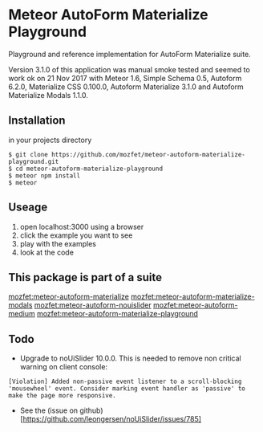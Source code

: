 # Meteor AutoForm Materialize Playground
Playground and reference implementation for AutoForm Materialize suite.

Version 3.1.0 of this application was manual smoke tested and seemed to work ok
on 21 Nov 2017 with Meteor 1.6, Simple Schema 0.5, Autoform 6.2.0, Materialize
CSS 0.100.0, Autoform Materialize 3.1.0 and Autoform Materialize Modals 1.1.0.

## Installation ##
in your projects directory
```
$ git clone https://github.com/mozfet/meteor-autoform-materialize-playground.git
$ cd meteor-autoform-materialize-playground
$ meteor npm install
$ meteor
```

## Useage ##
1. open localhost:3000 using a browser
2. click the example you want to see
3. play with the examples
4. look at the code

## This package is part of a suite ##
[mozfet:meteor-autoform-materialize](https://github.com/mozfet/meteor-autoform-materialize)
[mozfet:meteor-autoform-materialize-modals](https://github.com/mozfet/meteor-autoform-materialize-modals)
[mozfet:meteor-autoform-nouislider](https://github.com/mozfet/meteor-autoform-nouislider)
[mozfet:meteor-autoform-medium](https://github.com/mozfet/meteor-autoform-medium)
[mozfet:meteor-autoform-materialize-playground](https://github.com/mozfet/meteor-autoform-materialize-playground)

## Todo ##
 - Upgrade to noUiSlider 10.0.0. This is needed to remove non critical warning on client console:
 ```
 [Violation] Added non-passive event listener to a scroll-blocking 'mousewheel' event. Consider marking event handler as 'passive' to make the page more responsive.
 ```
 - See the (issue on github)[https://github.com/leongersen/noUiSlider/issues/785]
